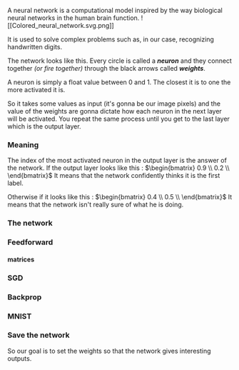 
  
A neural network is a computational model inspired by the way biological neural networks in the human brain function.
<span class="rightimg"><span class="smallimg">
![[Colored_neural_network.svg.png]]
</span></span>

It is used to solve complex problems such as, in our case, recognizing handwritten digits.

The network looks like this. Every circle is called a _**neuron**_ and they connect together _(or fire together)_ through the black arrows called _**weights**_.

A neuron is simply a float value between 0 and 1. The closest it is to one the more activated it is.

So it takes some values as input (it's gonna be our image pixels) and the value of the weights are gonna dictate how each neuron in the next layer will be activated. You repeat the same process until you get to the last layer which is the output layer. 

### Meaning

The index of the most activated neuron in the output layer is the answer of the network.
If the output layer looks like this :  $\begin{bmatrix} 0.9 \\ 0.2  \\ \end{bmatrix}$
It means that the network confidently thinks it is the first label. 

Otherwise if it looks like this : $\begin{bmatrix} 0.4 \\ 0.5  \\ \end{bmatrix}$ 
It means that the network isn't really sure of what he is doing.

### The network

### Feedforward

#### matrices

### SGD

### Backprop

### MNIST

### Save the network

So our goal is to set the weights so that the network gives interesting outputs.